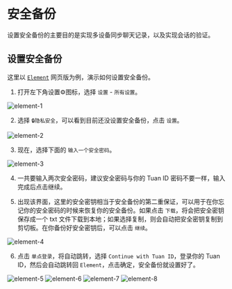 # 安全备份

设置安全备份的主要目的是实现多设备同步聊天记录，以及实现会话的验证。

## 设置安全备份

这里以 [`Element`](https://web.tuan.date) 网页版为例，演示如何设置安全备份。

1. 打开左下角设置⚙️图标，选择 `设置` - `所有设置`。

![element-1](/assets/element-1.webp)

2. 选择 `🔒隐私安全`，可以看到目前还没设置安全备份，点击 `设置`。

![element-2](/assets/element-2.webp)

3. 现在，选择下面的 `输入一个安全密码`。

![element-3](/assets/element-3.webp)

4. 一共要输入两次安全密码，建议安全密码与你的 Tuan ID 密码不要一样，输入完成后点击继续。

5. 出现该界面，这里的安全密钥相当于安全备份的第二重保证，可以用于在你忘记你的安全密码的时候来恢复你的安全备份。如果点击 `下载`，将会把安全密钥保存成一个 txt 文件下载到本地；如果选择复制，则会自动把安全密钥复制到剪切板。在你备份好安全密钥后，可以点击 `继续`。

![element-4](/assets/element-4.webp)

6. 点击 `单点登录`，将自动跳转，选择 `Continue with Tuan ID`，登录你的 Tuan ID，然后会自动跳转回 `Element`，点击确定，安全备份就设置好了。

![element-5](/assets/element-5.webp)
![element-6](/assets/element-6.webp)
![element-7](/assets/element-7.webp)
![element-8](/assets/element-8.webp)
